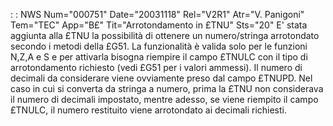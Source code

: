  :  : NWS Num="000751" Date="20031118" Rel="V2R1" Atr="V. Panigoni" Tem="TEC" App="B£" Tit="Arrotondamento in £TNU" Sts="20"
E' stata aggiunta alla £TNU la possibilità di ottenere un numero/stringa arrotondato secondo i metodi della £G51. La funzionalità è valida solo per le funzioni N,Z,A e S e per attivarla bisogna
riempire il campo £TNULC con il tipo di arrotondamento richiesto (vedi £G51 per i valori ammessi).
Il numero di decimali da considerare viene ovviamente preso dal campo £TNUPD.
Nel caso in cui si converta da stringa a numero, prima la £TNU non considerava il numero di decimali
impostato, mentre adesso, se viene riempito il campo £TNULC, il numero restituito viene arrotondato ai decimali richiesti.
